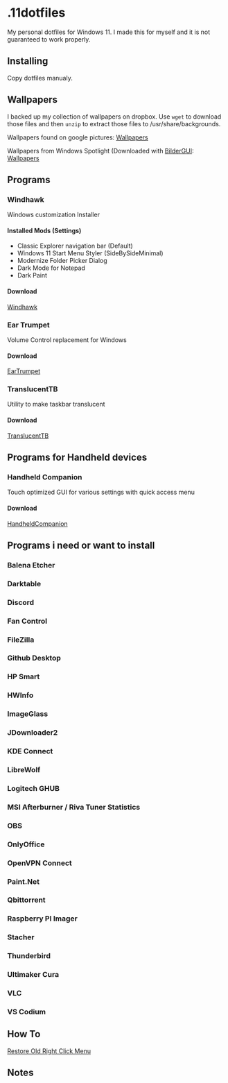 # .11dotfiles
My personal dotfiles for Windows 11. I made this for myself and it is not guaranteed to work properly.

## Installing
Copy dotfiles manualy.

## Wallpapers
I backed up my collection of wallpapers on dropbox. Use `wget` to download those files and then `unzip` to extract those files to /usr/share/backgrounds.

Wallpapers found on google pictures:
[Wallpapers](https://www.dropbox.com/sh/jwpk6j30kf27uie/AAD2ql1Lt_4vTmNc93nnOOxoa?dl=1)

Wallpapers from Windows Spotlight (Downloaded with [BilderGUI](https://github.com/NietroMiner00/BilderGui):
[Wallpapers](https://www.dropbox.com/sh/nqb0yj9uv1vibci/AAAAgY7YDVB0RgqSfkMaDqICa?dl=1)

## Programs
### Windhawk
Windows customization Installer

#### Installed Mods (Settings)
- Classic Explorer navigation bar (Default)
- Windows 11 Start Menu Styler (SideBySideMinimal)
- Modernize Folder Picker Dialog
- Dark Mode for Notepad
- Dark Paint

#### Download
[Windhawk](https://windhawk.net/)



### Ear Trumpet
Volume Control replacement for Windows

#### Download
[EarTrumpet](https://eartrumpet.app/)



### TranslucentTB
Utility to make taskbar translucent

#### Download
[TranslucentTB](https://translucenttb.com/)



## Programs for Handheld devices
### Handheld Companion
Touch optimized GUI for various settings with quick access menu

#### Download
[HandheldCompanion](https://github.com/Valkirie/HandheldCompanion/releases)

## Programs i need or want to install
### Balena Etcher
### Darktable
### Discord
### Fan Control
### FileZilla
### Github Desktop
### HP Smart
### HWInfo
### ImageGlass
### JDownloader2
### KDE Connect
### LibreWolf
### Logitech GHUB
### MSI Afterburner / Riva Tuner Statistics
### OBS
### OnlyOffice
### OpenVPN Connect
### Paint.Net
### Qbittorrent
### Raspberry PI Imager
### Stacher
### Thunderbird
### Ultimaker Cura
### VLC
### VS Codium
### 




## How To
[Restore Old Right Click Menu](https://www.howtogeek.com/759449/how-to-get-full-context-menus-in-windows-11s-file-explorer/)

## Notes

